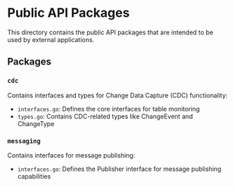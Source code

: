 # Public API Packages

This directory contains the public API packages that are intended to be used by external applications.

## Packages

### `cdc`
Contains interfaces and types for Change Data Capture (CDC) functionality:
- `interfaces.go`: Defines the core interfaces for table monitoring
- `types.go`: Contains CDC-related types like ChangeEvent and ChangeType

### `messaging`
Contains interfaces for message publishing:
- `interfaces.go`: Defines the Publisher interface for message publishing capabilities
